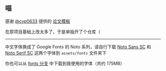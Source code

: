## 喵

感谢 [@cyp0633](https://github.com/cyp0633) 提供的 [论文模板](https://github.com/cyp0633/hnu-bachelor-thesis-typst-template)

在原项目基础上改太多了，于是单独开了个仓库（

---

中文字体换成了 Google Fonts 的 Noto 系列，请自行下载 [Noto Sans SC](https://fonts.google.com/noto/specimen/Noto+Sans+SC) 和 [Noto Serif SC](https://fonts.google.com/noto/specimen/Noto+Serif+SC) 这两个字体到 `assets/fonts` 文件夹下

你也可以从 [fonts 分支](https://github.com/Mufanc/bachelor-dissertation-template/tree/fonts) 中下载到我使用的字体（共约 175MB）
